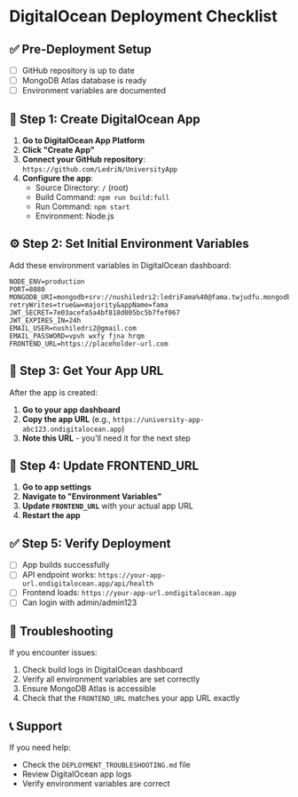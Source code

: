 # DigitalOcean Deployment Checklist

## ✅ Pre-Deployment Setup

- [ ] GitHub repository is up to date
- [ ] MongoDB Atlas database is ready
- [ ] Environment variables are documented

## 🚀 Step 1: Create DigitalOcean App

1. **Go to DigitalOcean App Platform**
2. **Click "Create App"**
3. **Connect your GitHub repository**: `https://github.com/LedriN/UniversityApp`
4. **Configure the app**:
   - Source Directory: `/` (root)
   - Build Command: `npm run build:full`
   - Run Command: `npm start`
   - Environment: Node.js

## ⚙️ Step 2: Set Initial Environment Variables

Add these environment variables in DigitalOcean dashboard:

```
NODE_ENV=production
PORT=8080
MONGODB_URI=mongodb+srv://nushiledri2:ledriFama%40@fama.twjudfu.mongodb.net/?retryWrites=true&w=majority&appName=fama
JWT_SECRET=7e03acefa5a4bf818d005bc5b7fef067
JWT_EXPIRES_IN=24h
EMAIL_USER=nushiledri2@gmail.com
EMAIL_PASSWORD=vpvh wxfy fjna hrqm
FRONTEND_URL=https://placeholder-url.com
```

## 🔗 Step 3: Get Your App URL

After the app is created:
1. **Go to your app dashboard**
2. **Copy the app URL** (e.g., `https://university-app-abc123.ondigitalocean.app`)
3. **Note this URL** - you'll need it for the next step

## 🔄 Step 4: Update FRONTEND_URL

1. **Go to app settings**
2. **Navigate to "Environment Variables"**
3. **Update `FRONTEND_URL`** with your actual app URL
4. **Restart the app**

## ✅ Step 5: Verify Deployment

- [ ] App builds successfully
- [ ] API endpoint works: `https://your-app-url.ondigitalocean.app/api/health`
- [ ] Frontend loads: `https://your-app-url.ondigitalocean.app`
- [ ] Can login with admin/admin123

## 🐛 Troubleshooting

If you encounter issues:
1. Check build logs in DigitalOcean dashboard
2. Verify all environment variables are set correctly
3. Ensure MongoDB Atlas is accessible
4. Check that the `FRONTEND_URL` matches your app URL exactly

## 📞 Support

If you need help:
- Check the `DEPLOYMENT_TROUBLESHOOTING.md` file
- Review DigitalOcean app logs
- Verify environment variables are correct 